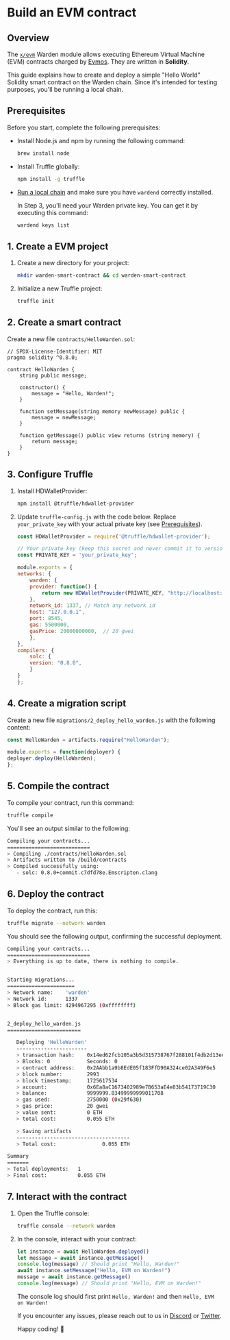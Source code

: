 ﻿---
sidebar_position: 1
---

# Build an EVM contract

## Overview

The [`x/evm`](/learn/warden-protocol-modules/external-modules#xevm) Warden module allows executing Ethereum Virtual Machine (EVM) contracts charged by [Evmos](https://docs.evmos.org/protocol/modules/evm). They are written in **Solidity**.

This guide explains how to create and deploy a simple "Hello World" Solidity smart contract on the Warden chain. Since it's intended for testing purposes, you'll be running a local chain.

## Prerequisites

Before you start, complete the following prerequisites:

- Install Node.js and npm by running the following command:

  ```bash
  brew install node
  ```

- Install Truffle globally:

  ```bash
  npm install -g truffle
  ```

- [Run a local chain](../test/run-a-local-chain) and make sure you have `wardend` correctly installed.

  In Step 3, you'll need your Warden private key. You can get it by executing this command:

  ```bash
  wardend keys list
  ```

## 1. Create a EVM project

1. Create a new directory for your project:

    ```bash
    mkdir warden-smart-contract && cd warden-smart-contract
    ```

2. Initialize a new Truffle project:

    ```bash
    truffle init
    ```

## 2. Create a smart contract

Create a new file `contracts/HelloWarden.sol`:

```solidity
// SPDX-License-Identifier: MIT
pragma solidity ^0.8.0;

contract HelloWarden {
    string public message;

    constructor() {
        message = "Hello, Warden!";
    }

    function setMessage(string memory newMessage) public {
        message = newMessage;
    }

    function getMessage() public view returns (string memory) {
        return message;
    }
}
```

## 3. Configure Truffle

1. Install HDWalletProvider:

    ```bash
    npm install @truffle/hdwallet-provider
    ```

2. Update `truffle-config.js` with the code below. Replace `your_private_key` with your actual private key (see [Prerequisites](#prerequisites)).

    ```javascript
    const HDWalletProvider = require('@truffle/hdwallet-provider');

    // Your private key (keep this secret and never commit it to version control!)
    const PRIVATE_KEY = 'your_private_key';

    module.exports = {
    networks: {
        warden: {
        provider: function() {
            return new HDWalletProvider(PRIVATE_KEY, "http://localhost:8545");
        },
        network_id: 1337, // Match any network id
        host: "127.0.0.1",
        port: 8545,
        gas: 5500000,
        gasPrice: 20000000000,  // 20 gwei
        },
    },
    compilers: {
        solc: {
        version: "0.8.0",
        }
    }
    };
    ```

## 4. Create a migration script

Create a new file `migrations/2_deploy_hello_warden.js` with the following content:

```javascript
const HelloWarden = artifacts.require("HelloWarden");

module.exports = function(deployer) {
deployer.deploy(HelloWarden);
};
```

## 5. Compile the contract

To compile your contract, run this command:

```bash
truffle compile
```

You'll see an output similar to the following:

```bash
Compiling your contracts...
===========================
> Compiling ./contracts/HelloWarden.sol
> Artifacts written to /build/contracts
> Compiled successfully using:
   - solc: 0.8.0+commit.c7dfd78e.Emscripten.clang
```

## 6. Deploy the contract

To deploy the contract, run this:

```bash
truffle migrate --network warden
```

You should see the following output, confirming the successful deployment.

```bash
Compiling your contracts...
===========================
> Everything is up to date, there is nothing to compile.


Starting migrations...
======================
> Network name:    'warden'
> Network id:      1337
> Block gas limit: 4294967295 (0xffffffff)


2_deploy_hello_warden.js
========================

   Deploying 'HelloWarden'
   -----------------------
   > transaction hash:    0x14ed62fcb105a3b5d315738767f288101f4db2d13ee4924a217090080abe0fef
   > Blocks: 0            Seconds: 0
   > contract address:    0x2AAbb1a9b8EdE05f183FfD90A324ce02A349F6e5
   > block number:        2993
   > block timestamp:     1725617534
   > account:             0x6Ea8aC1673402989e7B653aE4e83b54173719C30
   > balance:             9999999.83499999999011708
   > gas used:            2750000 (0x29f630)
   > gas price:           20 gwei
   > value sent:          0 ETH
   > total cost:          0.055 ETH

   > Saving artifacts
   -------------------------------------
   > Total cost:               0.055 ETH

Summary
=======
> Total deployments:   1
> Final cost:          0.055 ETH
```

## 7. Interact with the contract

1. Open the Truffle console:
   
   ```bash
   truffle console --network warden
   ```
   
2. In the console, interact with your contract:
   
   ```javascript
   let instance = await HelloWarden.deployed()
   let message = await instance.getMessage()
   console.log(message) // Should print "Hello, Warden!"
   await instance.setMessage("Hello, EVM on Warden!")
   message = await instance.getMessage()
   console.log(message) // Should print "Hello, EVM on Warden!"
   ```

   The console log should first print `Hello, Warden!` and then `Hello, EVM on Warden!`

   If you encounter any issues, please reach out to us in [Discord](https://discord.com/invite/warden) or [Twitter](https://twitter.com/wardenprotocol).

   Happy coding! 🚀
